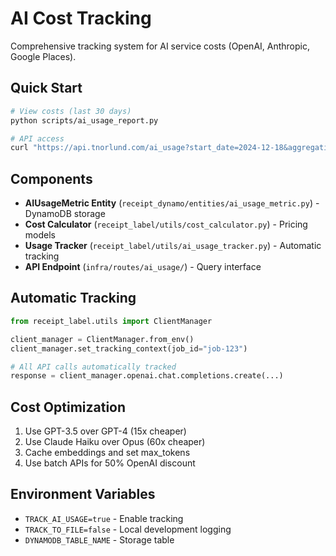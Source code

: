 # AI Cost Tracking

Comprehensive tracking system for AI service costs (OpenAI, Anthropic, Google Places).

## Quick Start
```bash
# View costs (last 30 days)
python scripts/ai_usage_report.py

# API access
curl "https://api.tnorlund.com/ai_usage?start_date=2024-12-18&aggregation=day"
```

## Components
- **AIUsageMetric Entity** (`receipt_dynamo/entities/ai_usage_metric.py`) - DynamoDB storage
- **Cost Calculator** (`receipt_label/utils/cost_calculator.py`) - Pricing models
- **Usage Tracker** (`receipt_label/utils/ai_usage_tracker.py`) - Automatic tracking
- **API Endpoint** (`infra/routes/ai_usage/`) - Query interface

## Automatic Tracking
```python
from receipt_label.utils import ClientManager

client_manager = ClientManager.from_env()
client_manager.set_tracking_context(job_id="job-123")

# All API calls automatically tracked
response = client_manager.openai.chat.completions.create(...)
```

## Cost Optimization
1. Use GPT-3.5 over GPT-4 (15x cheaper)
2. Use Claude Haiku over Opus (60x cheaper)
3. Cache embeddings and set max_tokens
4. Use batch APIs for 50% OpenAI discount

## Environment Variables
- `TRACK_AI_USAGE=true` - Enable tracking
- `TRACK_TO_FILE=false` - Local development logging
- `DYNAMODB_TABLE_NAME` - Storage table
